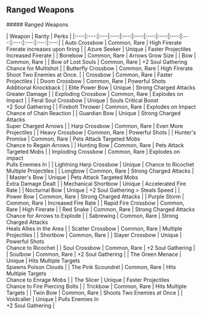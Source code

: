 ## Ranged Weapons

<div class='classTable wide'>
##### Ranged Weapons

| Weapon | Rarity | Perks |
|:---:|:---:|:---|:---:|:---:|:---:|:---:|:---:|:---:|:---:|:---:|:---:|:---:|:---:|
| Auto Crossbow               | Common, Rare | High Firerate <br> Firerate increases upon firing | 
| Azure Seeker                | Unique | Faster Projectiles <br> Increased Firerate | 
| Bonebow                     | Common, Rare | Arrows Grow Size | 
| Bow                         | Common, Rare | 
| Bow of Lost Souls           | Common, Rare |  +2 Soul Gathering <br> Chance for Multishot | 
| Butterfly Crossbow          | Common, Rare |  High Firerate <br> Shoot Two Enemies at Once. | 
| Crossbow                    | Common, Rare | Faster Projectiles | 
| Doom Crossbow               | Common, Rare | Powerful Shots <br> Additional Knockback | 
| Elite Power Bow             | Unique | Strong Charged Attacks <br> Greater Damage | 
| Exploding Crossbow          | Common, Rare | Explodes on Impact | 
| Feral Soul Crossbow         | Unique | Souls Critical Boost <br> +2 Soul Gathering | 
| Firebolt Thrower            | Common, Rare | Explodes on Impact <br> Chance of Chain Reaction | 
| Guardian Bow                | Unique | Strong Charged Attacks <br> Super Charged Arrows | 
| Harp Crossbow               | Common, Rare | Even More Projectiles | 
| Heavy Crossbow              | Common, Rare | Powerful Shots | 
| Hunter's Promise            | Common, Rare | Pets Attack Targeted Mobs <br> Chance to Regain Arrows | 
| Hunting Bow                 | Common, Rare | Pets Attack Targeted Mobs | 
| Imploding Crossbow          | Common, Rare | Explodes on impact <br> Pulls Enemies In | 
| Lightning Harp Crossbow     | Unique | Chance to Ricochet <br> Multiple Projectiles | 
| Longbow                     | Common, Rare | Strong Charged Attacks |
| Master's Bow                | Unique | Pets Attack Targeted Mobs <br> Extra Damage Dealt | 
| Mechanical Shortbow         | Unique | Accelerated Fire Rate | 
| Nocturnal Bow               | Unique | +2 Soul Gathering > Steals Speed | 
| Power Bow                   | Common, Rare | Strong Charged Attacks | 
| Purple Storm                | Common, Rare | Increased Fire Rate |
| Rapid Fire Crossbow         | Common, Rare | High Firerate |
| Red Snake                   | Common, Rare | Strong Charged Attacks <br> Chance for Arrows to Explode | 
| Sabrewing                   | Common, Rare | Strong Charged Attacks <br> Heals Allies in the Area | 
| Scatter Crossbow            | Common, Rare | Multiple Projectiles |
| Shortbow                    | Common, Rare |
| Slayer Crossbow             | Unique | Powerful Shots <br> Chance to Ricochet | 
| Soul Crossbow               | Common, Rare | +2 Soul Gathering |
| Soulbow                     | Common, Rare | +2 Soul Gathering |
| The Green Menace            | Unique | Hits Multiple Targets <br> Spawns Poison Clouds | 
| The Pink Scoundrel          | Common, Rare | Hits Multiple Targets <br> Chance to Enrage Mobs | 
| The Slicer                  | Unique | Faster Projectiles <br> Chance to Fire Piercing Bolts | 
| Trickbow                    | Common, Rare | Hits Multiple Targets |
| Twin Bow                    | Common, Rare | Shoots Two Enemies at Once |
| Voidcaller                  | Unique | Pulls Enemies In <br> +2 Soul Gathering | 
</div>